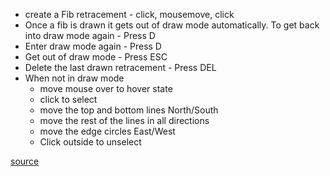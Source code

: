 -   create a Fib retracement - click, mousemove, click
-   Once a fib is drawn it gets out of draw mode automatically. To get back into draw mode again - Press D
-   Enter draw mode again - Press D
-   Get out of draw mode - Press ESC
-   Delete the last drawn retracement - Press DEL
-   When not in draw mode
    -   move mouse over to hover state
    -   click to select
    -   move the top and bottom lines North/South
    -   move the rest of the lines in all directions
    -   move the edge circles East/West
    -   Click outside to unselect

[source](https://github.com/kossidts/react-stockcharts/blob/master/docs/lib/charts/CandleStickChartWithFibonacciInteractiveIndicator.js) <!-- , [codesandbox](https://codesandbox.io/s/github/rrag/react-stockcharts-examples2/tree/master/examples/CandleStickChartWithFibonacciInteractiveIndicator) -->
